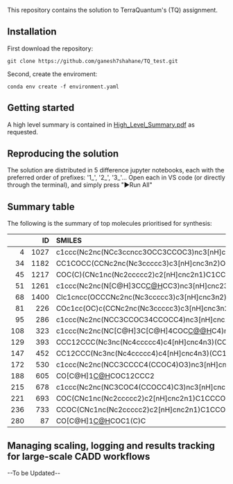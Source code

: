 This repository contains the solution to TerraQuantum's (TQ) assignment.

## Installation

First download the repository:

```git clone https://github.com/ganesh7shahane/TQ_test.git```

Second, create the enviroment:

```conda env create -f environment.yaml```

## Getting started

A high level summary is contained in [High_Level_Summary.pdf](https://github.com/ganesh7shahane/TQ_test/blob/main/High_Level_Summary.pdf) as requested.

## Reproducing the solution

The solution are distributed in 5 difference jupyter notebooks, each with the preferred order of prefixes: '1_', '2_', '3_'...
Open each in VS code (or directly through the terminal), and simply press "▶️Run All"

## Summary table
The following is the summary of top molecules prioritised for synthesis:

|     |   ID | SMILES                                                      | CatalogID                    |   best_affinity_kcal_per_mol |    LE |    LOGP |   HB_donors |    MW |
|----:|-----:|:------------------------------------------------------------|:-----------------------------|-----------------------------:|------:|--------:|------------:|------:|
|   4 | 1027 | c1ccc(Nc2nc(NCc3ccncc3OCC3CCOC3)nc3[nH]cnc23)cc1            | s_27____10228314____10803818 |                       -9.322 | 0.301 | 2.21485 |           3 | 417.5 |
|  34 | 1182 | CC1COCC(CCNc2nc(Nc3ccccc3)c3[nH]cnc3n2)O1                   | s_27____25523224____10803818 |                       -9.188 | 0.353 | 2.11777 |           3 | 354.4 |
|  45 | 1217 | COC(C)(CNc1nc(Nc2ccccc2)c2[nH]cnc2n1)C1CCOCC1               | s_27____20762476____10803818 |                       -9.091 | 0.325 | 2.5621  |           3 | 382.5 |
|  51 | 1261 | c1ccc(Nc2nc(N[C@H]3CC[C@H](Oc4cnccn4)CC3)nc3[nH]cnc23)cc1   | s_27____12806124____10803818 |                       -9.205 | 0.307 | 2.75276 |           3 | 402.5 |
|  68 | 1400 | Clc1cncc(OCCCNc2nc(Nc3ccccc3)c3[nH]cnc3n2)n1                | s_27____25541468____10803818 |                       -9.094 | 0.325 | 2.53429 |           3 | 396.8 |
|  81 |  226 | COc1cc(OC)c(CCNc2nc(Nc3ccccc3)c3[nH]cnc3n2)cn1              | s_27____16908938____10803818 |                       -9.056 | 0.312 | 2.92152 |           3 | 391.4 |
|  95 |  286 | c1ccc(Nc2nc(NCC3CCOC34CCOCC4)nc3[nH]cnc23)cc1               | s_27____25521308____10803818 |                       -9.437 | 0.337 | 1.75067 |           3 | 380.5 |
| 108 |  323 | c1ccc(Nc2nc(NC[C@H]3C[C@H]4COC[C@@H](C3)C4)nc3[nH]cnc23)cc1 | m_27____25523998____10803818 |                       -9.396 | 0.348 | 2.97952 |           3 | 364.5 |
| 129 |  393 | CCC12CCC(Nc3nc(Nc4ccccc4)c4[nH]cnc4n3)(CO1)C2               | m_27____19140552____10803818 |                       -9.244 | 0.356 | 2.9406  |           3 | 350.4 |
| 147 |  452 | CC12CCC(Nc3nc(Nc4ccccc4)c4[nH]cnc4n3)(CC1)CO2               | m_27____25557544____10803818 |                       -9.539 | 0.367 | 2.93545 |           3 | 350.4 |
| 172 |  530 | c1ccc(Nc2nc(NCC3CCCC4(CCOC4)O3)nc3[nH]cnc23)cc1             | s_27____14051036____10803818 |                       -9.198 | 0.329 | 2.5351  |           3 | 380.5 |
| 188 |  605 | CO[C@H]1[C@H](Nc2nc(Nc3ccccc3)c3[nH]cnc3n2)COC12CCC2        | s_27____20349660____10803818 |                       -9.558 | 0.354 | 2.53491 |           3 | 366.4 |
| 215 |  678 | c1ccc(Nc2nc(NC3COC4(CCOCC4)C3)nc3[nH]cnc23)cc1              | s_27____25521160____10803818 |                       -9.702 | 0.359 | 1.63313 |           3 | 366.4 |
| 221 |  693 | COC(CNc1nc(Nc2ccccc2)c2[nH]cnc2n1)C1CCCOC1                  | s_27____13903878____10803818 |                       -9.075 | 0.336 | 2.32308 |           3 | 368.4 |
| 236 |  733 | CCOC(CNc1nc(Nc2ccccc2)c2[nH]cnc2n1)C1CCOC1                  | s_27____17757172____10803818 |                       -9.017 | 0.334 | 2.23532 |           3 | 368.4 |
| 280 |   87 | CO[C@H]1[C@H](Nc2nc(Nc3ccccc3)c3[nH]cnc3n2)COC1(C)C         | m_27____18799958____10803818 |                       -9.104 | 0.35  | 2.39816 |           3 | 354.4 |

## Managing scaling, logging and results tracking for large-scale CADD workflows

--To be Updated--
